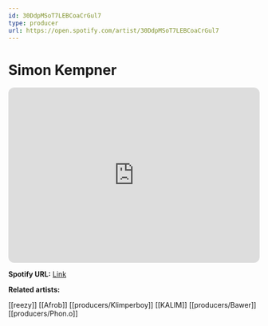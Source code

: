 ```yaml
---
id: 30DdpMSoT7LEBCoaCrGul7
type: producer
url: https://open.spotify.com/artist/30DdpMSoT7LEBCoaCrGul7
---
```

# Simon Kempner

<iframe style="border-radius:12px" src="https://open.spotify.com/embed/artist/30DdpMSoT7LEBCoaCrGul7" width="100%" height="352" frameBorder="0" allowfullscreen="" allow="autoplay; clipboard-write; encrypted-media; fullscreen; picture-in-picture" loading="lazy"></iframe>

**Spotify URL:** [Link](https://open.spotify.com/artist/30DdpMSoT7LEBCoaCrGul7)

**Related artists:**

[[reezy]]
[[Afrob]]
[[producers/Klimperboy]]
[[KALIM]]
[[producers/Bawer]]
[[producers/Phon.o]]
